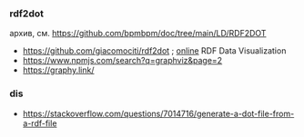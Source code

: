 ### rdf2dot
архив, см. https://github.com/bpmbpm/doc/tree/main/LD/RDF2DOT
- https://github.com/giacomociti/rdf2dot ; [online](https://giacomociti.github.io/rdf2dot/) RDF Data Visualization
- https://www.npmjs.com/search?q=graphviz&page=2
- https://graphy.link/

### dis
- https://stackoverflow.com/questions/7014716/generate-a-dot-file-from-a-rdf-file
